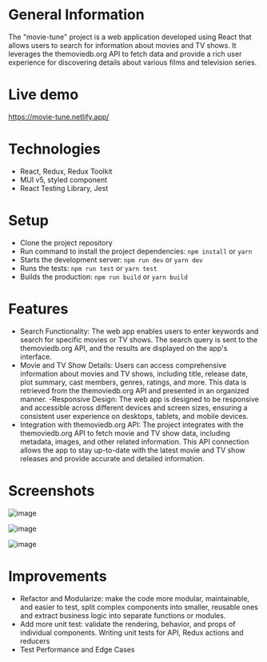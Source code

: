# General Information

The "movie-tune" project is a web application developed using React that allows users to search for information about movies and TV shows. It leverages the themoviedb.org API to fetch data and provide a rich user experience for discovering details about various films and television series.

# Live demo

https://movie-tune.netlify.app/

# Technologies 

- React, Redux, Redux Toolkit
- MUI v5, styled component
- React Testing Library, Jest 

# Setup
- Clone the project repository
- Run command to install the project dependencies: `npm install` or `yarn`
- Starts the development server: `npm run dev` or `yarn dev`
- Runs the tests: `npm run test` or `yarn test`
- Builds the production:  `npm run build` or  `yarn build`

# Features

- Search Functionality: The web app enables users to enter keywords and search for specific movies or TV shows. The search query is sent to the themoviedb.org API, and the results are displayed on the app's interface.
- Movie and TV Show Details: Users can access comprehensive information about movies and TV shows, including title, release date, plot summary, cast members, genres, ratings, and more. This data is retrieved from the themoviedb.org API and presented in an organized manner.
-Responsive Design: The web app is designed to be responsive and accessible across different devices and screen sizes, ensuring a consistent user experience on desktops, tablets, and mobile devices.
- Integration with themoviedb.org API: The project integrates with the themoviedb.org API to fetch movie and TV show data, including metadata, images, and other related information. This API connection allows the app to stay up-to-date with the latest movie and TV show releases and provide accurate and detailed information.

# Screenshots

![image](https://github.com/phuocnk/movie-tune/assets/108504671/1c89f206-909a-42ca-8cce-5a9bb74425e6)

![image](https://github.com/phuocnk/movie-tune/assets/108504671/469293c8-d011-42c3-9161-1c9c45e5c6d4)

![image](https://github.com/phuocnk/movie-tune/assets/108504671/e729d27b-1992-40df-8838-7bbe6d235369)


# Improvements

- Refactor and Modularize: make the code more modular, maintainable, and easier to test, split complex components into smaller, reusable ones and extract business logic into separate functions or modules.
- Add more unit test: validate the rendering, behavior, and props of individual components. Writing unit tests for API, Redux actions and reducers
- Test Performance and Edge Cases
